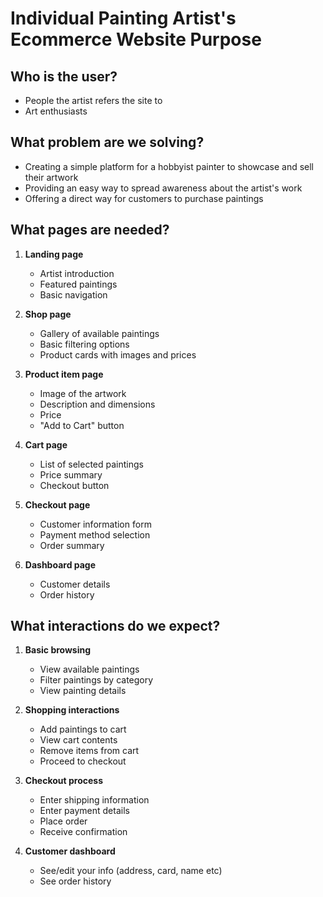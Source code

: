 # Individual Painting Artist's Ecommerce Website Purpose

## Who is the user?

- People the artist refers the site to
- Art enthusiasts 

## What problem are we solving?

- Creating a simple platform for a hobbyist painter to showcase and sell their artwork
- Providing an easy way to spread awareness about the artist's work
- Offering a direct way for customers to purchase paintings

## What pages are needed?
1. **Landing page**
   - Artist introduction
   - Featured paintings
   - Basic navigation

2. **Shop page**
   - Gallery of available paintings
   - Basic filtering options
   - Product cards with images and prices

3. **Product item page**
   - Image of the artwork
   - Description and dimensions
   - Price
   - "Add to Cart" button

4. **Cart page**
   - List of selected paintings
   - Price summary
   - Checkout button

5. **Checkout page**
   - Customer information form
   - Payment method selection
   - Order summary

6. **Dashboard page**
   - Customer details
   - Order history

## What interactions do we expect?
1. **Basic browsing**
   - View available paintings
   - Filter paintings by category
   - View painting details

2. **Shopping interactions**
   - Add paintings to cart
   - View cart contents
   - Remove items from cart
   - Proceed to checkout

3. **Checkout process**
   - Enter shipping information
   - Enter payment details
   - Place order
   - Receive confirmation

4. **Customer dashboard**
   - See/edit your info (address, card, name etc)
   - See order history